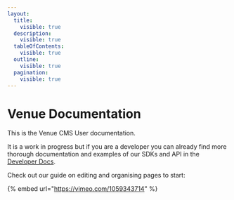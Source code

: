 ```yaml
---
layout:
  title:
    visible: true
  description:
    visible: true
  tableOfContents:
    visible: true
  outline:
    visible: true
  pagination:
    visible: true
---
```


# Venue Documentation

This is the Venue CMS User documentation.



It is a work in progress but if you are a developer you can already find more thorough documentation and examples of our SDKs and API in the [Developer Docs](https://app.gitbook.com/o/THbPZympMEGENxLYqAh2/s/NMlQrWDh1SEatnT9WZId/).



Check out our guide on editing and organising pages to start:

{% embed url="https://vimeo.com/1059343714" %}

